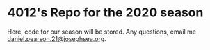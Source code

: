 # 4012's Repo for the 2020 season
Here, code for our season will be stored.  Any questions, email me daniel.pearson.21@josephsea.org.